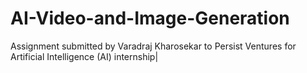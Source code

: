 # AI-Video-and-Image-Generation
Assignment submitted by Varadraj Kharosekar to Persist Ventures for Artificial Intelligence (AI) internship|
